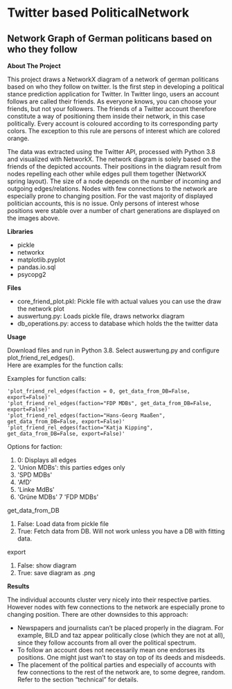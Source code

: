 # Twitter based PoliticalNetwork
## Network Graph of German politicans based on who they follow 
**About The Project**

This project draws a NetworkX diagram of a network of german politicans based on who they follow on twitter. Is the first step in developing a political stance prediction application for Twitter. 
In Twitter lingo, users an account follows are called their friends. As everyone knows, you can choose your friends, but not your followers. The friends of a Twitter account therefore constitute a way of positioning them inside their network, in this case politically.
Every account is coloured according to its corresponding party colors. The exception to this rule are persons of interest which are colored orange.

The data was extracted using the Twitter API, processed with Python 3.8 and visualized with NetworkX. The network diagram is solely based on the friends of the depicted accounts. Their positions in the diagram result from nodes repelling each other while edges pull them together (NetworkX spring layout). The size of a node depends on the number of incoming and outgoing edges/relations.
Nodes with few connections to the network are especially prone to changing position. For the vast majority of displayed politician accounts, this is no issue. Only persons of interest whose positions were stable over a number of chart generations are displayed on the images above.

**Libraries**
* pickle
* networkx
* matplotlib.pyplot
* pandas.io.sql
* psycopg2

**Files**

* core_friend_plot.pkl: Pickle file with actual values you can use the draw the network plot
* auswertung.py: Loads pickle file, draws networkx diagram
* db_operations.py: access to database which holds the the twitter data

**Usage**

Download files and run in Python 3.8.
Select auswertung.py and configure plot_friend_rel_edges().  
Here are examples for the function calls:

Examples for function calls:

    'plot_friend_rel_edges(faction = 0, get_data_from_DB=False, export=False)'
    'plot_friend_rel_edges(faction="FDP MDBs", get_data_from_DB=False, export=False)'
    'plot_friend_rel_edges(faction="Hans-Georg Maaßen", get_data_from_DB=False, export=False)'
    'plot_friend_rel_edges(faction="Katja Kipping", get_data_from_DB=False, export=False)'


Options for faction:

1. 0: Displays all edges 
2. 'Union MDBs': this parties edges only 
3. 'SPD MDBs'
4. 'AfD'
5. 'Linke MdBs'
6. 'Grüne MDBs'
7 'FDP MDBs'

get_data_from_DB
1. False: Load data from pickle file
2. True: Fetch data from DB. Will not work unless you have a DB with fitting data.

export
1. False: show diagram 
2. True: save diagram as .png


**Results**

The individual accounts cluster very nicely into their respective parties. However
nodes with few connections to the network are especially prone to changing position. 
There are other downsides to this approach:
* Newspapers and journalists can’t be placed properly in the diagram. For example, BILD and taz appear politically close (which they are not at all), since they follow accounts from all over the political spectrum.
* To follow an account does not necessarily mean one endorses its positions. One might just wan’t to stay on top of its deeds and misdeeds.
* The placement of the political parties and especially of accounts with few connections to the rest of the network are, to some degree, random. Refer to the section “technical” for details.